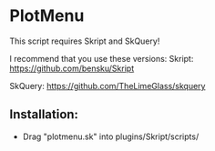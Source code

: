 # PlotMenu

This script requires Skript and SkQuery!

I recommend that you use these versions:
Skript: https://github.com/bensku/Skript

SkQuery: https://github.com/TheLimeGlass/skquery

## Installation:
* Drag "plotmenu.sk" into plugins/Skript/scripts/
